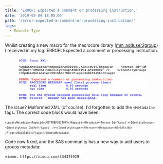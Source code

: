 ```yaml
---
title: 'ERROR: Expected a comment or processing instruction.'
date: '2019-05-04 18:05:06'
path: '/error-expected-a-comment-or-processing-instruction/'
tags:
  - Movable Type
---
```


<!-- wp:paragraph -->
<p>Whilst creating a new macro for the macrocore library (<a href="https://github.com/macropeople/macrocore/blob/master/meta/mm_adduser2group.sas">mm_adduser2group</a>) I received in my log:  ERROR: Expected a comment or processing instruction.  </p>
<!-- <p>Whilst creating a new macro for the macrocore library (<a href="https://github.com/macropeople/macrocore/blob/master/meta/mm_adduser2group.sas">mm_adduser2group</a>) I received in my log:  ERROR: Expected a comment or processing instruction.  </p> -->
<!-- <p>Whilst creating a new macro for the macrocore library (<a href="https://github.com/macropeople/macrocore/blob/master/meta/mm_adduser2group.sas">mm_adduser2group</a>) I received in my log:  ERROR: Expected a comment or processing instruction.  </p> -->
<!-- /wp:paragraph -->

<!-- wp:image {"id":442} -->
<figure class="wp-block-image"><img src="../images/Screen-Shot-2019-05-04-at-13.00.09-1024x336.png" alt="ERROR: Expected a comment or processing instruction" class="wp-image-442"/></figure>
<!-- /wp:image -->

<!-- wp:paragraph -->
<p>The issue?  Malformed XML (of course).  I'd forgotten to add the <code>&lt;Metadata&gt;</code> tags.  The correct code block would have been:</p>
<!-- /wp:paragraph -->

<!-- wp:paragraph -->
<p><code><code><code>&lt;UpdateMetadata&gt;&lt;Reposid&gt;$METAREPOSITORY&lt;/Reposid&gt;&lt;Metadata&gt;&lt;Person Id='&amp;uuri'&gt;&lt;IdentityGroups&gt;&lt;IdentityGroup ObjRef='&amp;guri' /&gt;&lt;/IdentityGroups&gt;&lt;/Person&gt;&lt;/Metadata&gt;&lt;NS&gt;SAS&lt;/NS&gt;&lt;Flags&gt;268435456&lt;/Flags&gt;&lt;/UpdateMetadata&gt;</code></code></code></p>
<!-- /wp:paragraph -->

<!-- wp:paragraph -->
<p>Code now fixed, and the SAS community has a new way to add users to groups metadata:</p>
<!-- /wp:paragraph -->

`vimeo: https://vimeo.com/334175929`
